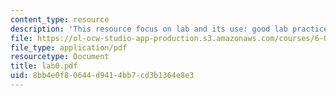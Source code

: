```yaml
---
content_type: resource
description: 'This resource focus on lab and its use: good lab practice, and lab safcty'
file: https://ol-ocw-studio-app-production.s3.amazonaws.com/courses/6-002-circuits-and-electronics-spring-2007/8bb4e0f80644d9414bb7cd3b1364e8e3_lab0.pdf
file_type: application/pdf
resourcetype: Document
title: lab0.pdf
uid: 8bb4e0f8-0644-d941-4bb7-cd3b1364e8e3
---
```

